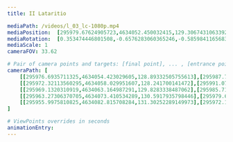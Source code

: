 ```yaml
---
title: II Lataritio

mediaPath: /videos/l_03_lc-1080p.mp4
mediaPosition:  [295979.67624905723,4634052.450032415,129.30674310633924]
mediaRotation:  [0.353474446801508,-0.6576283060365246,-0.5859841165683883,0.3149657785973974]
mediaScale: 1
cameraFOV: 33.62

# Pair of camera points and targets: [final point], ... , [entrance point]
cameraPath: [
    [[295976.6935711325,4634054.423029605,128.89332505755613],[295987.766762928,4634047.098277535,130.42813956366348]],
    [[295972.32113560295,4634058.029951607,128.241700141472],[295991.07368314086,4634045.625419659,130.84092198456528]],
    [[295969.1320310919,4634063.164987291,129.8283338487062],[295985.71681524586,4634047.841848732,128.26860134680385]],
    [[295963.27306370705,4634073.410534289,130.5917935798446],[295979.65996627894,4634057.896126825,128.84279633651613]],
    [[295955.9975810825,4634082.815708284,131.30252289149973],[295972.1822499686,4634067.064459871,129.80550162777445]]
]

# ViewPoints overrides in seconds
animationEntry:
---
```


